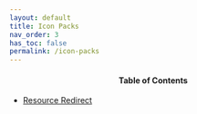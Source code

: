 ```yaml
---
layout: default
title: Icon Packs
nav_order: 3
has_toc: false
permalink: /icon-packs
---
```

<!-- 
{: .note }
> {: .opaque }
> 
>
> 
-->

<div id="card">
<div id="container">
<h4 style="text-align:center">Table of Contents</h4>
<ul>
<li><a class="text-delta" href="/icon-packs/resource-redirect">Resource Redirect</a></li>
</ul>
</div>
</div>